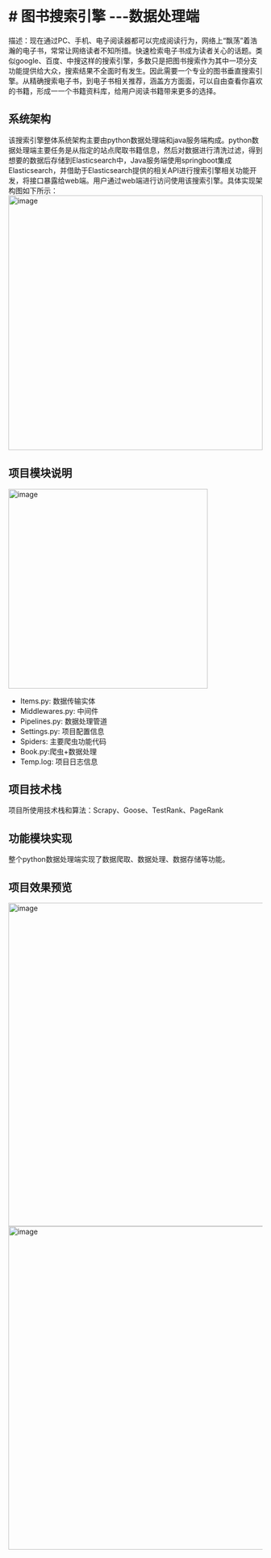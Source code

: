 # # 图书搜索引擎 ---数据处理端

描述：现在通过PC、手机、电子阅读器都可以完成阅读行为，网络上“飘荡”着浩瀚的电子书，常常让网络读者不知所措。快速检索电子书成为读者关心的话题。类似google、百度、中搜这样的搜索引擎，多数只是把图书搜索作为其中一项分支功能提供给大众，搜索结果不全面时有发生。因此需要一个专业的图书垂直搜索引擎。从精确搜索电子书，到电子书相关推荐，涵盖方方面面，可以自由查看你喜欢的书籍，形成一一个书籍资料库，给用户阅读书籍带来更多的选择。

## 系统架构
该搜索引擎整体系统架构主要由python数据处理端和java服务端构成。python数据处理端主要任务是从指定的站点爬取书籍信息，然后对数据进行清洗过滤，得到想要的数据后存储到Elasticsearch中，Java服务端使用springboot集成Elasticsearch，并借助于Elasticsearch提供的相关API进行搜索引擎相关功能开发，将接口暴露给web端。用户通过web端进行访问使用该搜索引擎。具体实现架构图如下所示：
  <img width="504" alt="image" src="https://user-images.githubusercontent.com/72557529/175762847-df001227-2089-48a7-90ed-4277c92e14e1.png">

## 项目模块说明

  <img width="395" alt="image" src="https://user-images.githubusercontent.com/72557529/175762855-7df9d5b1-60a5-40fe-af73-b0059b49eee9.png">

- Items.py: 数据传输实体
- Middlewares.py: 中间件
- Pipelines.py: 数据处理管道
- Settings.py: 项目配置信息
- Spiders: 主要爬虫功能代码
- Book.py:爬虫+数据处理
- Temp.log: 项目日志信息
 
## 项目技术栈

项目所使用技术栈和算法：Scrapy、Goose、TestRank、PageRank

## 功能模块实现

整个python数据处理端实现了数据爬取、数据处理、数据存储等功能。

## 项目效果预览

<img width="640" alt="image" src="https://user-images.githubusercontent.com/72557529/175762904-90a96551-47c9-4aa8-a5e0-9b7047ea8cdd.png">

<img width="640" alt="image" src="https://user-images.githubusercontent.com/72557529/175762914-d38140a9-f63a-4f82-b28e-be7e0127bc4f.png">

